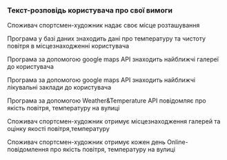 ### Текст-розповідь користувача про свої вимоги
Споживач спортсмен-художник надає своє місце розташування

Програма у базі даних знаходить дані про температуру та чистоту повітря в місцезнаходженні користувача

Програма за допомогою google maps API знаходить найближчі галереї до користувача

Програма за допомогою google maps API знаходить найближчі лікувальні заклади до користувача

Програма за допомогою Weather&Temperature API повідомляє про якість повітря, температуру на вулиці

Споживач спортсмен-художник отримує місцезнаходження галерей та оцінку якості повітря,температуру

Споживач спортсмен-художник отримує кожен день Online-повідомлення про якість повітря, температуру на вулиці
